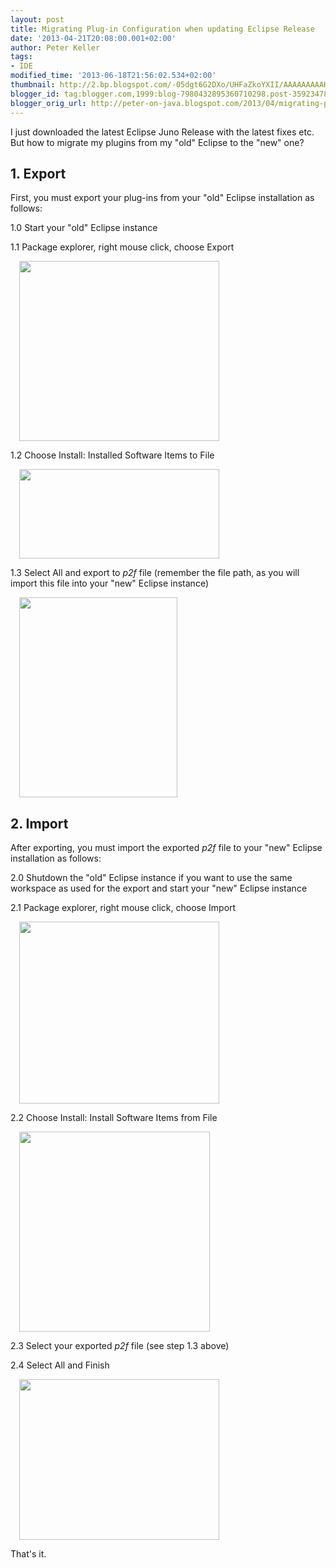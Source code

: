 ```yaml
---
layout: post
title: Migrating Plug-in Configuration when updating Eclipse Release
date: '2013-04-21T20:08:00.001+02:00'
author: Peter Keller
tags:
- IDE
modified_time: '2013-06-18T21:56:02.534+02:00'
thumbnail: http://2.bp.blogspot.com/-05dgt6G2DXo/UHFaZkoYXII/AAAAAAAAAHE/PB7JK-3VZ6U/s72-c/eclipse-export.png
blogger_id: tag:blogger.com,1999:blog-7980432895360710298.post-3592347888813412781
blogger_orig_url: http://peter-on-java.blogspot.com/2013/04/migrating-plug-ins-when-updating.html
---
```


I just downloaded the latest Eclipse Juno Release with the latest fixes etc. But how to migrate my plugins from my \"old\" Eclipse to the \"new\" one?    

## 1. Export

First, you must export your plug-ins from your \"old\" Eclipse installation as follows: 

1.0 Start your \"old\" Eclipse instance 

1.1 Package explorer, right mouse click, choose Export  

<a href="http://2.bp.blogspot.com/-05dgt6G2DXo/UHFaZkoYXII/AAAAAAAAAHE/PB7JK-3VZ6U/s1600/eclipse-export.png" imageanchor="1" style="margin-left: 1em; margin-right: 1em;"><img border="0" height="288" src="http://2.bp.blogspot.com/-05dgt6G2DXo/UHFaZkoYXII/AAAAAAAAAHE/PB7JK-3VZ6U/s320/eclipse-export.png" width="320" /></a>

1.2 Choose Install: Installed Software Items to File  

<a href="http://3.bp.blogspot.com/-iP6SrULcy0g/UHFajDWXTnI/AAAAAAAAAHQ/x9vWGRE6B20/s1600/eclipse-export-to-file.png" imageanchor="1" style="margin-left: 1em; margin-right: 1em;"><img border="0" height="143" src="http://3.bp.blogspot.com/-iP6SrULcy0g/UHFajDWXTnI/AAAAAAAAAHQ/x9vWGRE6B20/s320/eclipse-export-to-file.png" width="320" /></a>

1.3 Select All and export to <i>p2f</i> file (remember the file path, as you will import this file into your \"new\" Eclipse instance)  

<a href="http://4.bp.blogspot.com/-zNNr61WVL5U/UHFlU4dNKJI/AAAAAAAAAHk/vVNyw0LRHhQ/s1600/eclipse-export-select-all.png" imageanchor="1" style="margin-left: 1em; margin-right: 1em;"><img border="0" height="320" src="http://4.bp.blogspot.com/-zNNr61WVL5U/UHFlU4dNKJI/AAAAAAAAAHk/vVNyw0LRHhQ/s320/eclipse-export-select-all.png" width="253" /></a>

## 2. Import

After exporting, you must import the exported <i>p2f</i> file to your \"new\" Eclipse installation as follows: 

2.0 Shutdown the \"old\" Eclipse instance if you want to use the same workspace as used for the export and start your \"new\" Eclipse instance 

2.1 Package explorer, right mouse click, choose Import  

<a href="http://3.bp.blogspot.com/-N62Yg0YhjCI/UHFl89c4eVI/AAAAAAAAAHw/cHl0SMfJhbw/s1600/eclipse-import.png" imageanchor="1" style="margin-left: 1em; margin-right: 1em;"><img border="0" height="291" src="http://3.bp.blogspot.com/-N62Yg0YhjCI/UHFl89c4eVI/AAAAAAAAAHw/cHl0SMfJhbw/s320/eclipse-import.png" width="320" /></a>

2.2 Choose Install: Install Software Items from File  

<a href="http://2.bp.blogspot.com/-wS4C9bbJXZ8/UHFmNc3d1PI/AAAAAAAAAH8/Xr4tGAGxW8w/s1600/eclipse-import-from-file.png" imageanchor="1" style="margin-left: 1em; margin-right: 1em;"><img border="0" height="320" src="http://2.bp.blogspot.com/-wS4C9bbJXZ8/UHFmNc3d1PI/AAAAAAAAAH8/Xr4tGAGxW8w/s320/eclipse-import-from-file.png" width="305" /></a>

2.3 Select your exported <i>p2f</i> file (see step 1.3 above) 

2.4 Select All and Finish  

<a href="http://4.bp.blogspot.com/-rsexvSWGkuI/UHFmdZ_HnVI/AAAAAAAAAII/uDJY--H1ims/s1600/eclipse-import-select-all.png" imageanchor="1" style="margin-left: 1em; margin-right: 1em;"><img border="0" height="257" src="http://4.bp.blogspot.com/-rsexvSWGkuI/UHFmdZ_HnVI/AAAAAAAAAII/uDJY--H1ims/s320/eclipse-import-select-all.png" width="320" /></a>

That\'s it.